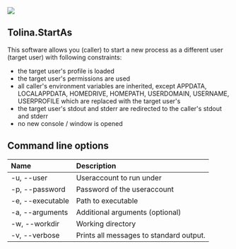 ![](https://travis-ci.org/arxes-tolina/Tolina.StartAs.svg?branch=master)
## Tolina.StartAs
This software allows you (caller) to start a new process as a different user (target user) with following constraints:
- the target user's profile is loaded
- the target user's permissions are used
- all caller's environment variables are inherited, except APPDATA, LOCALAPPDATA, HOMEDRIVE, HOMEPATH, USERDOMAIN, USERNAME, USERPROFILE which are replaced with the target user's
- the target user's stdout and stderr are redirected to the caller's stdout and stderr
- no new console / window is opened

## Command line options
| Name             | Description                            |
|:-----------------|:---------------------------------------|
| -u, --user       | Useraccount to run under               |
| -p, --password   | Password of the useraccount            |
| -e, --executable | Path to executable                     |
| -a, --arguments  | Additional arguments (optional)        |
| -w, --workdir    | Working directory                      |
| -v, --verbose    | Prints all messages to standard output.|

